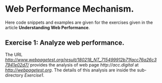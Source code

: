 # Web Performance Mechanism.

Here code snippets and examples are given for the exercises given in the article
**Understanding Web Performance**.

## Exercise 1: Analyze web performance.
The URL *http://www.webpagetest.org/result/180218_NT_715499912b71facc76a26c37941e02d7/*
provides the analysis of web page *_http://acc.digital_* at *http://webpagetest.org*. 
The details of this analysis are inside the sub-directory _Exercise1_.



